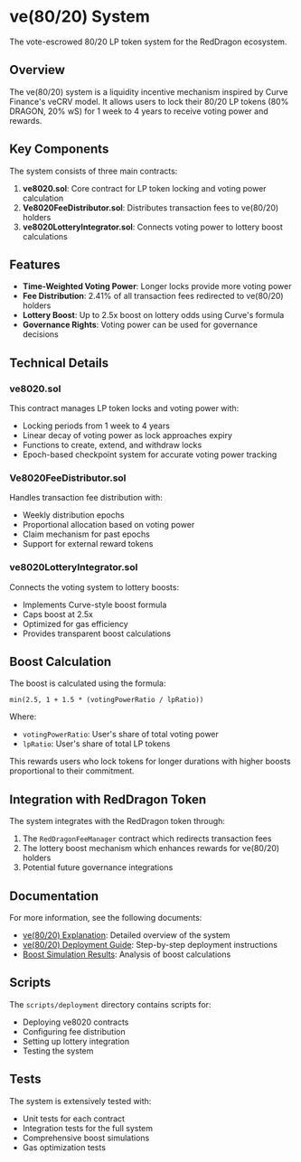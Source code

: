 # ve(80/20) System

The vote-escrowed 80/20 LP token system for the RedDragon ecosystem.

## Overview

The ve(80/20) system is a liquidity incentive mechanism inspired by Curve Finance's veCRV model. It allows users to lock their 80/20 LP tokens (80% DRAGON, 20% wS) for 1 week to 4 years to receive voting power and rewards.

## Key Components

The system consists of three main contracts:

1. **ve8020.sol**: Core contract for LP token locking and voting power calculation
2. **Ve8020FeeDistributor.sol**: Distributes transaction fees to ve(80/20) holders
3. **ve8020LotteryIntegrator.sol**: Connects voting power to lottery boost calculations

## Features

- **Time-Weighted Voting Power**: Longer locks provide more voting power
- **Fee Distribution**: 2.41% of all transaction fees redirected to ve(80/20) holders
- **Lottery Boost**: Up to 2.5x boost on lottery odds using Curve's formula
- **Governance Rights**: Voting power can be used for governance decisions

## Technical Details

### ve8020.sol

This contract manages LP token locks and voting power with:
- Locking periods from 1 week to 4 years
- Linear decay of voting power as lock approaches expiry
- Functions to create, extend, and withdraw locks
- Epoch-based checkpoint system for accurate voting power tracking

### Ve8020FeeDistributor.sol

Handles transaction fee distribution with:
- Weekly distribution epochs
- Proportional allocation based on voting power
- Claim mechanism for past epochs
- Support for external reward tokens

### ve8020LotteryIntegrator.sol

Connects the voting system to lottery boosts:
- Implements Curve-style boost formula
- Caps boost at 2.5x
- Optimized for gas efficiency
- Provides transparent boost calculations

## Boost Calculation

The boost is calculated using the formula:
```
min(2.5, 1 + 1.5 * (votingPowerRatio / lpRatio))
```

Where:
- `votingPowerRatio`: User's share of total voting power
- `lpRatio`: User's share of total LP tokens

This rewards users who lock tokens for longer durations with higher boosts proportional to their commitment.

## Integration with RedDragon Token

The system integrates with the RedDragon token through:
1. The `RedDragonFeeManager` contract which redirects transaction fees
2. The lottery boost mechanism which enhances rewards for ve(80/20) holders
3. Potential future governance integrations

## Documentation

For more information, see the following documents:
- [ve(80/20) Explanation](../ve8020_explanation.md): Detailed overview of the system
- [ve(80/20) Deployment Guide](../ve8020_deployment.md): Step-by-step deployment instructions
- [Boost Simulation Results](../../test/BoostSimulation.test.js): Analysis of boost calculations

## Scripts

The `scripts/deployment` directory contains scripts for:
- Deploying ve8020 contracts
- Configuring fee distribution
- Setting up lottery integration
- Testing the system

## Tests

The system is extensively tested with:
- Unit tests for each contract
- Integration tests for the full system
- Comprehensive boost simulations
- Gas optimization tests 